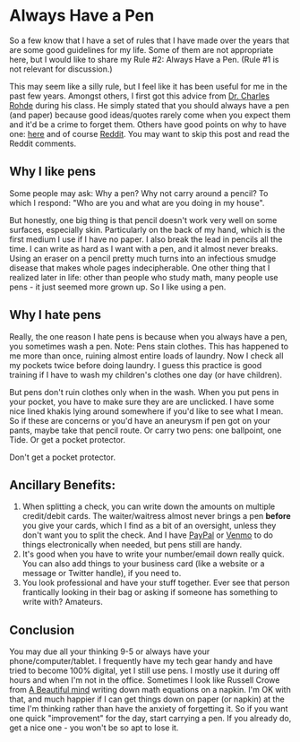 Always Have a Pen
========================================================

So a few know that I have a set of rules that I have made over the years that are some good guidelines for my life.  Some of them are not appropriate here, but I would like to share my Rule #2: Always Have a Pen.  (Rule #1 is not relevant for discussion.)

This may seem like a silly rule, but I feel like it has been useful for me in the past few years.  Amongst others, I first got this advice from [Dr. Charles Rohde](http://www.biostat.jhsph.edu/~crohde/personal/) during his class.  He simply stated that you should always have a pen (and paper) because good ideas/quotes rarely come when you expect them and it'd be a crime to forget them.  Others have good points on why to have one:
[here](http://notesaboutnotes.com/Notes/Alwayshaveapen.html) and of course [Reddit](http://www.reddit.com/r/LifeProTips/comments/1bxtia/lpt_always_carry_a_pen_youll_find_you_use_it/).  You may want to skip this post and read the Reddit comments.


## Why I like pens
Some people may ask: Why a pen? Why not carry around a pencil?  To which I respond: "Who are you and what are you doing in my house".

But honestly, one big thing is that pencil doesn't work very well on some surfaces, especially skin.  Particularly on the back of my hand, which is the first medium I use if I have no paper.  I also break the lead in pencils all the time.  I can write as hard as I want with a pen, and it almost never breaks.  Using an eraser on a pencil pretty much turns into an infectious smudge disease that makes whole pages indecipherable.  One other thing that I realized later in life: other than people who study math, many people use pens - it just seemed more grown up.  So I like using a pen.

## Why I hate pens
Really, the one reason I hate pens is because when you always have a pen, you sometimes wash a pen.  Note: Pens stain clothes.  This has happened to me more than once, ruining almost entire loads of laundry.  Now I check all my pockets twice before doing laundry.  I guess this practice is good training if I have to wash my children's clothes one day (or have children).  

But pens don't ruin clothes only when in the wash. When you put pens in your pocket, you have to make sure they are are unclicked.  I have some nice lined khakis lying around somewhere if you'd like to see what I mean.  So if these are concerns or you'd have an aneurysm if pen got on your pants, maybe take that pencil route.  Or carry two pens: one ballpoint, one Tide.  Or get a pocket protector.  

Don't get a pocket protector.


## Ancillary Benefits:

1.  When splitting a check, you can write down the amounts on multiple credit/debit cards.  The waiter/waitress almost never brings a pen <strong>before</strong> you give your cards, which I find as a bit of an oversight, unless they don't want you to split the check.  And I have [PayPal](https://www.paypal.com/) or [Venmo](https://venmo.com/) to do things electronically when needed, but pens still are handy.
2.  It's good when you have to write your number/email down really quick.  You can also add things to your business card (like a website or a message or Twitter handle), if you need to.
3.  You look professional and have your stuff together.  Ever see that person frantically looking in their bag or asking if someone has something to write with?  Amateurs.

## Conclusion
You may due all your thinking 9-5 or always have your phone/computer/tablet.  I frequently have my tech gear handy and have tried to become 100% digital, yet I still use pens.  I mostly use it during off hours and when I'm not in the office.  Sometimes I look like Russell Crowe from [A Beautiful mind](http://www.imdb.com/title/tt0268978/) writing down math equations on a napkin.  I'm OK with that, and much happier if I can get things down on paper (or napkin) at the time I'm thinking rather than have the anxiety of forgetting it.  So if you want one quick "improvement" for the day, start carrying a pen.  If you already do, get a nice one - you won't be so apt to lose it.
